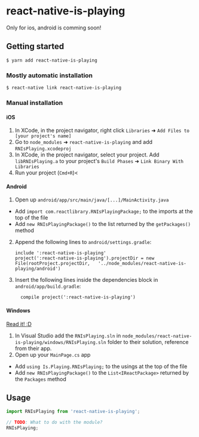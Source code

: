 
# react-native-is-playing

Only for ios, android is comming soon!

## Getting started

`$ yarn add react-native-is-playing`

### Mostly automatic installation

`$ react-native link react-native-is-playing`

### Manual installation


#### iOS

1. In XCode, in the project navigator, right click `Libraries` ➜ `Add Files to [your project's name]`
2. Go to `node_modules` ➜ `react-native-is-playing` and add `RNIsPlaying.xcodeproj`
3. In XCode, in the project navigator, select your project. Add `libRNIsPlaying.a` to your project's `Build Phases` ➜ `Link Binary With Libraries`
4. Run your project (`Cmd+R`)<

#### Android

1. Open up `android/app/src/main/java/[...]/MainActivity.java`
  - Add `import com.reactlibrary.RNIsPlayingPackage;` to the imports at the top of the file
  - Add `new RNIsPlayingPackage()` to the list returned by the `getPackages()` method
2. Append the following lines to `android/settings.gradle`:
  	```
  	include ':react-native-is-playing'
  	project(':react-native-is-playing').projectDir = new File(rootProject.projectDir, 	'../node_modules/react-native-is-playing/android')
  	```
3. Insert the following lines inside the dependencies block in `android/app/build.gradle`:
  	```
      compile project(':react-native-is-playing')
  	```

#### Windows
[Read it! :D](https://github.com/ReactWindows/react-native)

1. In Visual Studio add the `RNIsPlaying.sln` in `node_modules/react-native-is-playing/windows/RNIsPlaying.sln` folder to their solution, reference from their app.
2. Open up your `MainPage.cs` app
  - Add `using Is.Playing.RNIsPlaying;` to the usings at the top of the file
  - Add `new RNIsPlayingPackage()` to the `List<IReactPackage>` returned by the `Packages` method


## Usage
```javascript
import RNIsPlaying from 'react-native-is-playing';

// TODO: What to do with the module?
RNIsPlaying;
```
  
